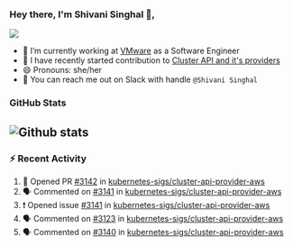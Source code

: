 ### Hey there, I'm Shivani Singhal 👋, 
![](https://komarev.com/ghpvc/?username=shivi28&color=green)

- 🔭 I’m currently working at [VMware](https://tanzu.vmware.com/) as a Software Engineer
- 👯 I have recently started contribution to [Cluster API and it's providers](https://github.com/kubernetes-sigs/cluster-api)
- 😄 Pronouns: she/her
- 💞️ You can reach me out on Slack with handle `@Shivani Singhal` 


### GitHub Stats

![Github stats](https://github-readme-stats.vercel.app/api?username=shivi28&count_private=true&show_icons=true&theme=dark&include_all_commits=true)
---

### :zap: Recent Activity

<!--START_SECTION:activity-->
1. 💪 Opened PR [#3142](https://github.com/kubernetes-sigs/cluster-api-provider-aws/pull/3142) in [kubernetes-sigs/cluster-api-provider-aws](https://github.com/kubernetes-sigs/cluster-api-provider-aws)
2. 🗣 Commented on [#3141](https://github.com/kubernetes-sigs/cluster-api-provider-aws/issues/3141) in [kubernetes-sigs/cluster-api-provider-aws](https://github.com/kubernetes-sigs/cluster-api-provider-aws)
3. ❗️ Opened issue [#3141](https://github.com/kubernetes-sigs/cluster-api-provider-aws/issues/3141) in [kubernetes-sigs/cluster-api-provider-aws](https://github.com/kubernetes-sigs/cluster-api-provider-aws)
4. 🗣 Commented on [#3123](https://github.com/kubernetes-sigs/cluster-api-provider-aws/issues/3123) in [kubernetes-sigs/cluster-api-provider-aws](https://github.com/kubernetes-sigs/cluster-api-provider-aws)
5. 🗣 Commented on [#3140](https://github.com/kubernetes-sigs/cluster-api-provider-aws/issues/3140) in [kubernetes-sigs/cluster-api-provider-aws](https://github.com/kubernetes-sigs/cluster-api-provider-aws)
<!--END_SECTION:activity-->

